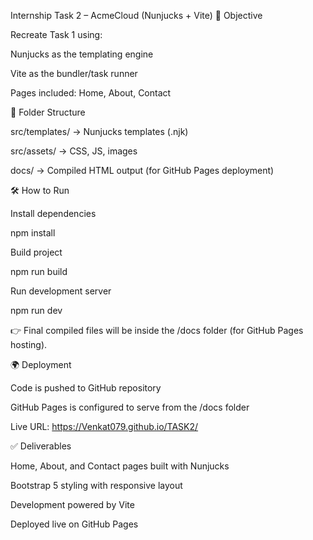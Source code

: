 Internship Task 2 – AcmeCloud (Nunjucks + Vite)
📌 Objective

Recreate Task 1 using:

Nunjucks as the templating engine

Vite as the bundler/task runner

Pages included: Home, About, Contact

📂 Folder Structure

src/templates/ → Nunjucks templates (.njk)

src/assets/ → CSS, JS, images

docs/ → Compiled HTML output (for GitHub Pages deployment)

🛠️ How to Run

Install dependencies

npm install


Build project

npm run build


Run development server

npm run dev


👉 Final compiled files will be inside the /docs folder (for GitHub Pages hosting).

🌍 Deployment

Code is pushed to GitHub repository

GitHub Pages is configured to serve from the /docs folder

Live URL:
https://Venkat079.github.io/TASK2/

✅ Deliverables

Home, About, and Contact pages built with Nunjucks

Bootstrap 5 styling with responsive layout

Development powered by Vite

Deployed live on GitHub Pages
